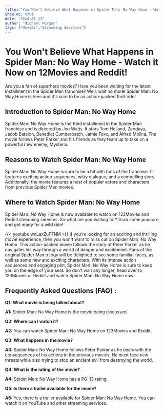 ```yaml
---
title: "You Won't Believe What Happens in Spider Man: No Way Home - Watch it Now on 123Movies and Reddit!"
ShowToc: true 
date: "2024-01-13"
author: "Michael Morgan" 
tags: ["Movies","Streaming Services"]
---
```

# You Won't Believe What Happens in Spider Man: No Way Home - Watch it Now on 12Movies and Reddit!

Are you a fan of superhero movies? Have you been waiting for the latest installment in the Spider Man franchise? Well, wait no more! Spider Man: No Way Home is here and it's sure to be an action-packed thrill ride!

## Introduction to Spider Man: No Way Home

Spider Man: No Way Home is the third installment in the Spider Man franchise and is directed by Jon Watts. It stars Tom Holland, Zendaya, Jacob Batalon, Benedict Cumberbatch, Jamie Foxx, and Alfred Molina. The movie follows Peter Parker and his friends as they team up to take on a powerful new enemy, Mysterio.

## Reasons to Watch Spider Man: No Way Home

Spider Man: No Way Home is sure to be a hit with fans of the franchise. It features exciting action sequences, witty dialogue, and a compelling story. Additionally, the movie features a host of popular actors and characters from previous Spider Man movies.

## Where to Watch Spider Man: No Way Home

Spider Man: No Way Home is now available to watch on 123Movies and Reddit streaming services. So what are you waiting for? Grab some popcorn and get ready for a wild ride!

{{< youtube woLaxZuF7NM >}} 
If you're looking for an exciting and thrilling movie experience, then you won't want to miss out on Spider Man: No Way Home. This action-packed movie follows the story of Peter Parker as he navigates his way through a world of danger and excitement. Fans of the original Spider Man trilogy will be delighted to see some familiar faces, as well as some new and exciting characters. With its intense action sequences and engaging plot, Spider Man: No Way Home is sure to keep you on the edge of your seat. So don't wait any longer, head over to 123Movies or Reddit and watch Spider Man: No Way Home now!

## Frequently Asked Questions (FAQ) :
**Q1: What movie is being talked about?**

**A1:** Spider Man: No Way Home is the movie being discussed.

**Q2: Where can I watch it?**

**A2:** You can watch Spider Man: No Way Home on 123Movies and Reddit.

**Q3: What happens in the movie?**

**A3:** Spider Man: No Way Home follows Peter Parker as he deals with the consequences of his actions in the previous movies. He must face new threats while also trying to stop an ancient evil from destroying the world.

**Q4: What is the rating of the movie?**

**A4:** Spider Man: No Way Home has a PG-13 rating.

**Q5: Is there a trailer available for the movie?**

**A5:** Yes, there is a trailer available for Spider Man: No Way Home. You can watch it on YouTube and other streaming services.



